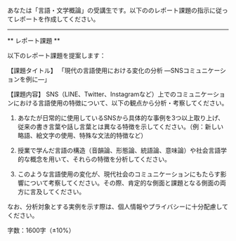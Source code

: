 あなたは「言語・文学概論」の受講生です。以下ののレポート課題の指示に従ってレポートを作成してください。

---------------------------------------
** レポート課題 **

以下のレポート課題を提案します：

【課題タイトル】
「現代の言語使用における変化の分析 ―SNSコミュニケーションを例に―」

【課題内容】
SNS（LINE、Twitter、Instagramなど）上でのコミュニケーションにおける言語使用の特徴について、以下の観点から分析・考察してください。

1. あなたが日常的に使用しているSNSから具体的な事例を3つ以上取り上げ、従来の書き言葉や話し言葉とは異なる特徴を示してください。（例：新しい略語、絵文字の使用、特殊な文法的特徴など）

2. 授業で学んだ言語の構造（音韻論、形態論、統語論、意味論）や社会言語学的な概念を用いて、それらの特徴を分析してください。

3. このような言語使用の変化が、現代社会のコミュニケーションにもたらす影響について考察してください。その際、肯定的な側面と課題となる側面の両方に言及してください。

なお、分析対象とする実例を示す際は、個人情報やプライバシーに十分配慮してください。

字数：1600字（±10%）